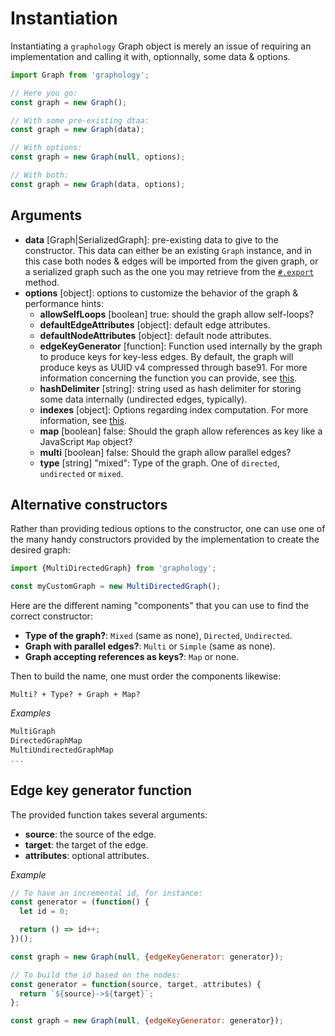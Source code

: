 # Instantiation

Instantiating a `graphology` Graph object is merely an issue of requiring an implementation and calling it with, optionnally, some data & options.

```js
import Graph from 'graphology';

// Here you go:
const graph = new Graph();

// With some pre-existing dtaa:
const graph = new Graph(data);

// With options:
const graph = new Graph(null, options);

// With both:
const graph = new Graph(data, options);
```

## Arguments

* **data** <span class="code">[Graph|SerializedGraph]</span>: pre-existing data to give to the constructor. This data can either be an existing `Graph` instance, and in this case both nodes & edges will be imported from the given graph, or a serialized graph such as the one you may retrieve from the [`#.export`](./utilities.md#export) method.
* **options** <span class="code">[object]</span>: options to customize the behavior of the graph & performance hints:
  * **allowSelfLoops** <span class="code">[boolean]</span> <span class="default">true</span>: should the graph allow self-loops?
  * **defaultEdgeAttributes** <span class="code">[object]</span>: default edge attributes.
  * **defaultNodeAttributes** <span class="code">[object]</span>: default node attributes.
  * **edgeKeyGenerator** <span class="code">[function]</span>: Function used internally by the graph to produce keys for key-less edges. By default, the graph will produce keys as UUID v4 compressed through base91. For more information concerning the function you can provide, see [this](#edge-key-generator-function).
  * **hashDelimiter** <span class="code">[string]</span>: string used as hash delimiter for storing some data internally (undirected edges, typically).
  * **indexes** <span class="code">[object]</span>: Options regarding index computation. For more information, see [this](./advanced.md#indexes).
  * **map** <span class="code">[boolean]</span> <span class="default">false</span>: Should the graph allow references as key like a JavaScript `Map` object?
  * **multi** <span class="code">[boolean]</span> <span class="default">false</span>: Should the graph allow parallel edges?
  * **type** <span class="code">[string]</span> <span class="default">"mixed"</span>: Type of the graph. One of `directed`, `undirected` or `mixed`.

## Alternative constructors

Rather than providing tedious options to the constructor, one can use one of the many handy constructors provided by the implementation to create the desired graph:

```js
import {MultiDirectedGraph} from 'graphology';

const myCustomGraph = new MultiDirectedGraph();
```

Here are the different naming "components" that you can use to find the correct constructor:

* **Type of the graph?**: `Mixed` (same as none), `Directed`, `Undirected`.
* **Graph with parallel edges?**: `Multi` or `Simple` (same as none).
* **Graph accepting references as keys?**: `Map` or none.

Then to build the name, one must order the components likewise:

```
Multi? + Type? + Graph + Map?
```

*Examples*

```js
MultiGraph
DirectedGraphMap
MultiUndirectedGraphMap
...
```

## Edge key generator function

The provided function takes several arguments:

* **source**: the source of the edge.
* **target**: the target of the edge.
* **attributes**: optional attributes.

*Example*

```js
// To have an incremental id, for instance:
const generator = (function() {
  let id = 0;

  return () => id++;
})();

const graph = new Graph(null, {edgeKeyGenerator: generator});

// To build the id based on the nodes:
const generator = function(source, target, attributes) {
  return `${source}->${target}`;
};

const graph = new Graph(null, {edgeKeyGenerator: generator});
```
